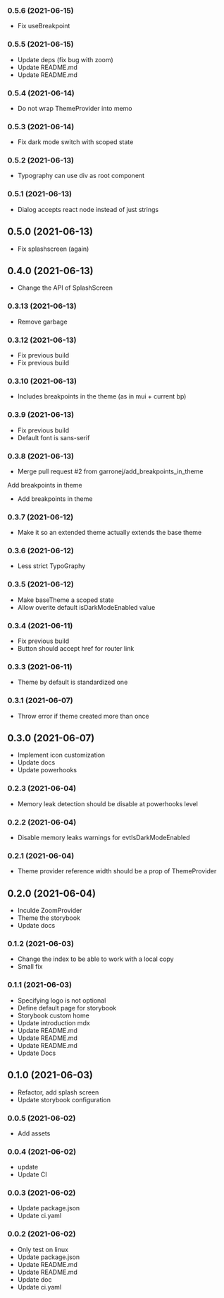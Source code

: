 ### **0.5.6** (2021-06-15)  
  
- Fix useBreakpoint    
  
### **0.5.5** (2021-06-15)  
  
- Update deps (fix bug with zoom)  
- Update README.md  
- Update README.md    
  
### **0.5.4** (2021-06-14)  
  
- Do not wrap ThemeProvider into memo    
  
### **0.5.3** (2021-06-14)  
  
- Fix dark mode switch with scoped state    
  
### **0.5.2** (2021-06-13)  
  
- Typography can use div as root component    
  
### **0.5.1** (2021-06-13)  
  
- Dialog accepts react node instead of just strings    
  
## **0.5.0** (2021-06-13)  
  
- Fix splashscreen (again)    
  
## **0.4.0** (2021-06-13)  
  
- Change the API of SplashScreen    
  
### **0.3.13** (2021-06-13)  
  
- Remove garbage    
  
### **0.3.12** (2021-06-13)  
  
- Fix previous build  
- Fix previous build    
  
### **0.3.10** (2021-06-13)  
  
- Includes breakpoints in the theme (as in mui + current bp)    
  
### **0.3.9** (2021-06-13)  
  
- Fix previous build  
- Default font is sans-serif    
  
### **0.3.8** (2021-06-13)  
  
- Merge pull request #2 from garronej/add_breakpoints_in_theme

Add breakpoints in theme  
- Add breakpoints in theme    
  
### **0.3.7** (2021-06-12)  
  
- Make it so an extended theme actually extends the base theme    
  
### **0.3.6** (2021-06-12)  
  
- Less strict TypoGraphy    
  
### **0.3.5** (2021-06-12)  
  
- Make baseTheme a scoped state  
- Allow overite default isDarkModeEnabled value    
  
### **0.3.4** (2021-06-11)  
  
- Fix previous build  
- Button should accept href for router link    
  
### **0.3.3** (2021-06-11)  
  
- Theme by default is standardized one    
  
### **0.3.1** (2021-06-07)  
  
- Throw error if theme created more than once    
  
## **0.3.0** (2021-06-07)  
  
- Implement icon customization  
- Update docs  
- Update powerhooks    
  
### **0.2.3** (2021-06-04)  
  
- Memory leak detection should be disable at powerhooks level    
  
### **0.2.2** (2021-06-04)  
  
- Disable memory leaks warnings for evtIsDarkModeEnabled    
  
### **0.2.1** (2021-06-04)  
  
- Theme provider reference width should be a prop of ThemeProvider    
  
## **0.2.0** (2021-06-04)  
  
- Inculde ZoomProvider  
- Theme the storybook  
- Update docs    
  
### **0.1.2** (2021-06-03)  
  
- Change the index to be able to work with a local copy  
- Small fix    
  
### **0.1.1** (2021-06-03)  
  
- Specifying logo is not optional  
- Define default page for storybook  
- Storybook custom home  
- Update introduction mdx  
- Update README.md  
- Update README.md  
- Update README.md  
- Update Docs    
  
## **0.1.0** (2021-06-03)  
  
- Refactor, add splash screen  
- Update storybook configuration    
  
### **0.0.5** (2021-06-02)  
  
- Add assets    
  
### **0.0.4** (2021-06-02)  
  
- update  
- Update CI    
  
### **0.0.3** (2021-06-02)  
  
- Update package.json  
- Update ci.yaml    
  
### **0.0.2** (2021-06-02)  
  
- Only test on linux  
- Update package.json  
- Update README.md  
- Update README.md  
- Update doc  
- Update ci.yaml    
  
